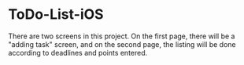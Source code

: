 # ToDo-List-iOS
There are two screens in this project. On the first page, there will be a "adding task" screen, and on the second page, the listing will be done according to deadlines and points entered.
